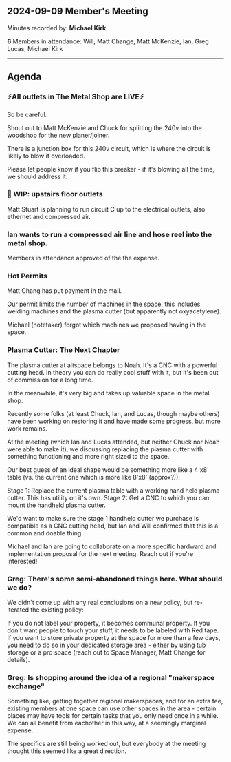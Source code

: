 ## 2024-09-09 Member's Meeting

Minutes recorded by: **Michael Kirk**

**6** Members in attendance: Will, Matt Change, Matt McKenzie, Ian, Greg Lucas, Michael Kirk

---

## Agenda

### ⚡️All outlets in The Metal Shop are LIVE⚡️

So be careful.

Shout out to Matt McKenzie and Chuck for splitting the 240v into the woodshop for the new planer/joiner.

There is a junction box for this 240v circuit, which is where the circuit is
likely to blow if overloaded.

Please let people know if you flip this breaker - if it's blowing all the time,
we should address it.

### 🚧 WIP: upstairs floor outlets

Matt Stuart is planning to run circuit C up to the electrical outlets, also ethernet and compressed air.

### Ian wants to run a compressed air line and hose reel into the metal shop.

Members in attendance approved of the the expense.

### Hot Permits

Matt Chang has put payment in the mail.

Our permit limits the number of machines in the space, this includes welding machines and the plasma cutter (but apparently not oxyacetylene).

Michael (notetaker) forgot which machines we proposed having in the space.

### Plasma Cutter: The Next Chapter

The plasma cutter at altspace belongs to Noah. It's a CNC with a powerful
cutting head. In theory you can do really cool stuff with it, but it's been out of
commission for a long time.

In the meanwhile, it's very big and takes up valuable space in the metal shop.

Recently some folks (at least Chuck, Ian, and Lucas, though maybe others) have
been working on restoring it and have made some progress, but more work
remains.

At the meeting (which Ian and Lucas attended, but neither Chuck nor Noah were able to make it), we discussing replacing the plasma cutter with something functioning and more right sized to the space.

Our best guess of an ideal shape would be something more like a 4'x8' table (vs. the current one which is more like 8'x8' (approx?)).

Stage 1: Replace the current plasma table with a working hand held plasma cutter. This has utility on it's own.
Stage 2: Get a CNC to which you can mount the handheld plasma cutter.

We'd want to make sure the stage 1 handheld cutter we purchase is compatible as a CNC cutting head, but Ian and Will confirmed that this is a common and doable thing.

Michael and Ian are going to collaborate on a more specific hardward and implementation proposal for the next meeting. Reach out if you're interested!

### Greg: There's some semi-abandoned things here. What should we do?

We didn't come up with any real conclusions on a new policy, but re-iterated the existing policy:

If you do not label your property, it becomes communal property.
If you don't want people to touch your stuff, it needs to be labeled with Red tape.
If you want to store private property at the space for more than a few days, you need to do so in your dedicated storage area - either by using tub storage or a pro space (reach out to Space Manager, Matt Change for details).

### Greg: Is shopping around the idea of a regional "makerspace exchange"

Something like, getting together regional makerspaces, and for an extra fee, existing members at one space can use other spaces in the area - certain places may have tools for certain tasks that you only need once in a while. We can all benefit from eachother in this way, at a seemingly marginal expense.

The specifics are still being worked out, but everybody at the meeting thought this seemed like a great direction.


